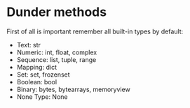 # Dunder methods

First of all is important remember all built-in types by default:

* Text: str
* Numeric: int, float, complex
* Sequence: list, tuple, range
* Mapping: dict
* Set: set, frozenset
* Boolean: bool
* Binary: bytes, bytearrays, memoryview
* None Type: None